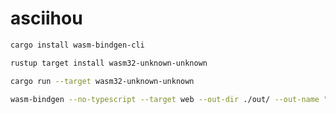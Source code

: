 # asciihou

```sh
cargo install wasm-bindgen-cli          
```

```sh
rustup target install wasm32-unknown-unknown 
```

```sh
cargo run --target wasm32-unknown-unknown
```

```sh
wasm-bindgen --no-typescript --target web --out-dir ./out/ --out-name "asciihou" ./target/wasm32-unknown-unknown/release/asciihou.wasm
```